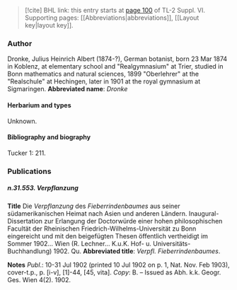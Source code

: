 > [!cite] BHL link: this entry starts at [page 100](https://www.biodiversitylibrary.org/page/33260088) of TL-2 Suppl. VI.
> Supporting pages: [[Abbreviations|abbreviations]], [[Layout key|layout key]].

### Author

Dronke, Julius Heinrich Albert (1874-?), German botanist, born 23 Mar 1874 in Koblenz, at elementary school and "Realgymnasium" at Trier, studied in Bonn mathematics and natural sciences, 1899 "Oberlehrer" at the "Realschule" at Hechingen, later in 1901 at the royal gymnasium at Sigmaringen. 
**Abbreviated name**: *Dronke*

#### Herbarium and types

Unknown.

#### Bibliography and biography

Tucker 1: 211.

### Publications

##### n.31.553. Verpflanzung

**Title**
Die *Verpflanzung* des *Fieberrindenbaumes* aus seiner südamerikanischen Heimat nach Asien und anderen Ländern. Inaugural-Dissertation zur Erlangung der Doctorwürde einer hohen philosophischen Facultät der Rheinischen Friedrich-Wilhelms-Universität zu Bonn eingereicht und mit den beigefügten Thesen öffentlich vertheidigt im Sommer 1902... Wien (R. Lechner... K.u.K. Hof- u. Universitäts-Buchhandlung) 1902. Qu.
**Abbreviated title**: *Verpfl. Fieberrindenbaumes*.

**Notes**
*Publ*.: 10-31 Jul 1902 (printed 10 Jul 1902 on p. 1, Nat. Nov. Feb 1903), cover-t.p., p. \[i-v\], \[1\]-44, \[45, vita\]. *Copy*: B. – Issued as Abh. k.k. Geogr. Ges. Wien 4(2). 1902.

